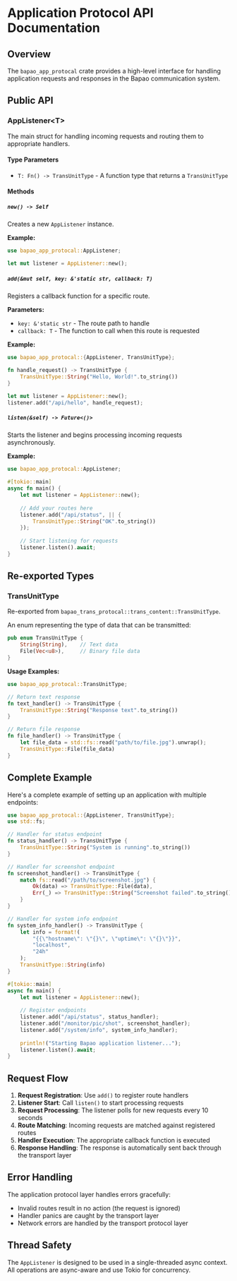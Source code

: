 # Application Protocol API Documentation

## Overview

The `bapao_app_protocal` crate provides a high-level interface for handling application requests and responses in the Bapao communication system.

## Public API

### AppListener\<T\>

The main struct for handling incoming requests and routing them to appropriate handlers.

#### Type Parameters

- `T: Fn() -> TransUnitType` - A function type that returns a `TransUnitType`

#### Methods

##### `new() -> Self`

Creates a new `AppListener` instance.

**Example:**
```rust
use bapao_app_protocal::AppListener;

let mut listener = AppListener::new();
```

##### `add(&mut self, key: &'static str, callback: T)`

Registers a callback function for a specific route.

**Parameters:**
- `key: &'static str` - The route path to handle
- `callback: T` - The function to call when this route is requested

**Example:**
```rust
use bapao_app_protocal::{AppListener, TransUnitType};

fn handle_request() -> TransUnitType {
    TransUnitType::String("Hello, World!".to_string())
}

let mut listener = AppListener::new();
listener.add("/api/hello", handle_request);
```

##### `listen(&self) -> Future<()>`

Starts the listener and begins processing incoming requests asynchronously.

**Example:**
```rust
use bapao_app_protocal::AppListener;

#[tokio::main]
async fn main() {
    let mut listener = AppListener::new();
    
    // Add your routes here
    listener.add("/api/status", || {
        TransUnitType::String("OK".to_string())
    });
    
    // Start listening for requests
    listener.listen().await;
}
```

## Re-exported Types

### TransUnitType

Re-exported from `bapao_trans_protocal::trans_content::TransUnitType`.

An enum representing the type of data that can be transmitted:

```rust
pub enum TransUnitType {
    String(String),    // Text data
    File(Vec<u8>),     // Binary file data
}
```

**Usage Examples:**

```rust
use bapao_app_protocal::TransUnitType;

// Return text response
fn text_handler() -> TransUnitType {
    TransUnitType::String("Response text".to_string())
}

// Return file response
fn file_handler() -> TransUnitType {
    let file_data = std::fs::read("path/to/file.jpg").unwrap();
    TransUnitType::File(file_data)
}
```

## Complete Example

Here's a complete example of setting up an application with multiple endpoints:

```rust
use bapao_app_protocal::{AppListener, TransUnitType};
use std::fs;

// Handler for status endpoint
fn status_handler() -> TransUnitType {
    TransUnitType::String("System is running".to_string())
}

// Handler for screenshot endpoint  
fn screenshot_handler() -> TransUnitType {
    match fs::read("/path/to/screenshot.jpg") {
        Ok(data) => TransUnitType::File(data),
        Err(_) => TransUnitType::String("Screenshot failed".to_string()),
    }
}

// Handler for system info endpoint
fn system_info_handler() -> TransUnitType {
    let info = format!(
        "{{\"hostname\": \"{}\", \"uptime\": \"{}\"}}",
        "localhost",
        "24h"
    );
    TransUnitType::String(info)
}

#[tokio::main]
async fn main() {
    let mut listener = AppListener::new();
    
    // Register endpoints
    listener.add("/api/status", status_handler);
    listener.add("/monitor/pic/shot", screenshot_handler);
    listener.add("/system/info", system_info_handler);
    
    println!("Starting Bapao application listener...");
    listener.listen().await;
}
```

## Request Flow

1. **Request Registration**: Use `add()` to register route handlers
2. **Listener Start**: Call `listen()` to start processing requests
3. **Request Processing**: The listener polls for new requests every 10 seconds
4. **Route Matching**: Incoming requests are matched against registered routes
5. **Handler Execution**: The appropriate callback function is executed
6. **Response Handling**: The response is automatically sent back through the transport layer

## Error Handling

The application protocol layer handles errors gracefully:

- Invalid routes result in no action (the request is ignored)
- Handler panics are caught by the transport layer
- Network errors are handled by the transport protocol layer

## Thread Safety

The `AppListener` is designed to be used in a single-threaded async context. All operations are async-aware and use Tokio for concurrency.